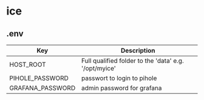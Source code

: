 # ice


## .env

| Key              | Description                                           |
| ---------------- | ----------------------------------------------------- |
| HOST_ROOT        | Full qualified folder to the 'data' e.g. '/opt/myice' |
| PIHOLE_PASSWORD  | passwort to login to pihole                           |
| GRAFANA_PASSWORD | admin password for grafana                            |
